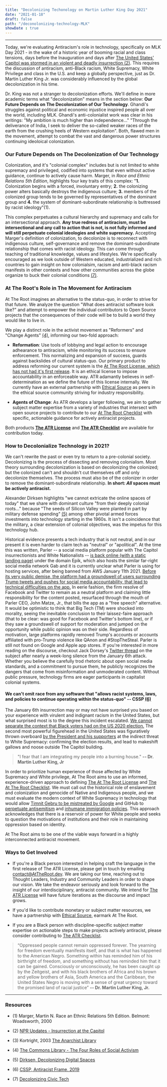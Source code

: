 ```yaml
---
title: "Decolonizing Techonology on Martin Luther King Day 2021"
date: "2021-01-18"
draft: false
path: "/deconolonizing-technology-MLK"
showDate : true
---
```

--------------------

Today, we're evaluating Antiracism's role in technology, specifically on MLK Day 2021 - in the wake of a historic year of booming racial and class tensions, days before the Inauguration and days after [The United States' Capitol was stormed in an violent and deadly insurrection (2)](https://www.npr.org/sections/insurrection-at-the-capitol). This requires the discussion of antiracism, anti-Black racism, White Supremacy, White Privilege and class in the U.S. and keep a globally perspective, just as Dr. Martin Luther King Jr. was considerably influenced by the global decolonization in his time.

Dr. King was not a stranger to decolonization efforts. We'll define in more academic terms what "decolonization" means in the section below: **Our Future Depends on The Decolonization of Our Technology**. Ghandi's struggles against political and economic injustice inspired people all over the world, including MLK. Ghandi's anti-colonialist work was clear in his writings: "My ambition is much higher than independence..." "Through the deliverance of India, I seek to deliver the so-called weaker races of the earth from the crushing heels of Western exploitation". Both, flawed men in the movement, attempt to combat the vast and dangerous power structures continuing ideoloical colonization.

### Our Future Depends on The Decolonization of Our Technology

Colonization, and it's "colonial complex" includes but is not limited to white supremacy and privileged, codified into systems that even without active guidance, continue to actively cause harm. Marger, in _Race and Ethnic Relations 5th Edition_, highlights four key traits of this complex: "**1.** Colonization begins with a forced, involuntary entry; **2.** the colonizing power alters basically destroys the indigenous culture; **3.** members of the colonized group tends to be governed by representatives of the dominant group and **4.** the system of dominant-subordinate relationship is buttressed by racist ideology"(1).

This complex perpetuates a cultural hierarchy and supremacy and calls for an intersectional approach. **Any true redress of antiracism, must be intersectional and any call to action that is not, is not fully informed and will still perpetuate colonial ideologies and white supremacy.** Accepting Marger's definition of colonization, to decolonize is to reconnect with indigenous culture, self-governance and remove the dominant-subordinate relationship that comes with racist ideology. This can come through teaching of traditional knowledge, values and lifestyles. We're specifically encouraged as we look outside of Western educated, industrialized and rich countries to gain insight on how colonialsim, racism and anti-black racism manifests in other contexts and how other communities across the globe organize to buck their colonial conditions [(7)](https://decolonizingcivictech.com/).

### At The Root's Role in The Movement for Antiracism

At The Root imagines an alternative to the status-quo, in order to strive for that future. We analyze the question "What does antiracist software look like?" and attempt to empower the individual contributors to Open Source projects that the consequences of their code will be to build a world they would like to live in.

We play a distinct role in the activist movement as "Reformers" and "Change Agents" [(4)](https://commonslibrary.org/the-four-roles-of-social-activism/), informing our two-fold approach:

- **Reformation**: Use tools of lobbying and legal action to encourage adhearance to antiracism, while monitoring its success to ensure enforcement. This normalizing and expansion of success, guards against backslides of cultural status-quo. Our primary product to address reforming our current system is the [At The Root License, which has not had it's first release](https://github.com/dawnwages/ATR/blob/main/src/content/ATRlicense.md). It is an ethical license to impose accountability in an enforceable way. ATR adamantly believes in self-determination as we define the future of this license internally. We currently have an external partnership with [Ethical Source](https://ethicalsource.dev) as peers in the ethical source community striving for industry responsibility.
  
- **Agents of Change**: As ATR develops a larger following, we aim to gather subject matter expertise from a variety of industries that intersect with open source projects to contribute to our [At The Root Checklist](https://github.com/dawnwages/ATR/blob/main/src/content/AntiRacistChecklist.md) with specific, actionable guidance for actively antiracist projects.

Both products [**The ATR License**](https://github.com/dawnwages/ATR/blob/main/src/content/ATRlicense.md) and [**The ATR Checklist**](https://github.com/dawnwages/ATR/blob/main/src/content/AntiRacistChecklist.md) are available for contribution today.

### How to Decolonialize Technology in 2021?

We can't rewrite the past or even try to return to a pre-colonial society. Decolonizing is the process of dissecting and removing colonialism. Most theory surrounding decolonization is based on decolonizing the colonized; but the colonized can't and shouldn't cut themselves off and only decolonize themselves. The process must also be of the colonizer in order to remove the dominant-subordinate relationship. **In short: _All_ spaces must be actively antiracist.**

Alexander Dirksen highlights "we cannot extricate the online spaces of today" that we share with dominant culture "from their deeply colonial roots..." because "The seeds of Silicon Valley were planted in part by military defense spending" [(5)](http://www.alexanderdirksen.com/updates/decolonizing-digital-spaces) among other pivotal armed forces investments into technology starting in the 1960s. It isn't a coincidence that the military, a clear extension of colonial objectives, was the impetus for this technology hub.
 
Historical evidence presents a tech industry that is not neutral, and in our present it is even harder to claim tech as "neutral" or "apolitical". At the time this was written, Parler -- a social media platform popular with The Capitol insurrectionists and White Nationalists -- [is back online (with a static landing page)](https://www.cnn.com/2021/01/17/tech/parler-back-online/index.html) under the domain Epik, which also hosts the similar far-right social media network Gab and it is currently unclear what Parler is using for hosting services, after being banned from AWS January 11th 2021. [Before its very public demise, the platform had a groundswell of users surrounding Trump tweets and pushes for social media accountability, that lead to technical difficulties on the app.](https://mashable.com/article/what-is-parler-explainer/) In eerie fashion, the firm resolve of Facebook and Twitter to remain as a neutral platform and claiming little responsibility for the content posted, resurfaced through the mouth of Parler CEO, John Matze, Jr., that bills the app as a "free speech" alternative. It would be optimistic to think that Big Tech (TM) were shocked into morality, seeing the inevitable conclusion to their laissez-faire approach (that to be clear: was good for Facebook and Twitter's bottom line), or if they saw a groundswell of support for moderation and jumped on the opportunity while public opinion was on their side. Regardless of motivation, large platforms rapidly removed Trump's accounts or accounts affiliated with pro-Trump violence like QAnon and #StopTheSteal. Parler is still not found on Google and Apple app stores. If you're interested in more reading on the discourse, checkout Jack Dorsey's [Twitter thread](https://twitter.com/jack/status/1349510769268850690?s=20) on the subject after nearly a week-long silence from the January 6th attack. Whether you believe the carefully trod rhetoric about open social media standards, and a commitment to pursue them, he publicly recognizes the dangers that come from misinformation and unmoderated content. Without public pressure, technology firms are eager participants in capitalist colonial systems.

#### We can't omit race from any software that "allows racist systems, laws, and policies to continue operating within the status-quo" -- CSSP [(6)](https://cssp.org/wp-content/uploads/2019/09/Antiracist-Frame-11.20.19.pdf)

The January 6th insurrection may or may not have surprised you based on your experience with virulent and indignant racism in the United States, but what surprised most is to the degree this incident escalated. [We cannot separate the context that Black voters had on the US 2020 election.](https://www.politico.com/news/magazine/2021/01/02/black-americans-power-2020-453345) The second most powerful figurehead in the United States was figuratively thrown overboard [by the President and his supporters](https://www.vanityfair.com/news/2021/01/mike-pence-donald-trump-attack) at the indirect threat to White Supremacy: confirming the election results, and lead to makeshift gallows and noose outside The Capitol building.

> "I fear that I am integrating my people into a burning house." **-- Dr. Martin Luther King, Jr**

In order to prioritize human experience of those affected by White Supremacy and White privilege, At The Root aims to use an informed, experience-driven approach to defining [The At The Root License](https://attheroot.dev/License) and [The At The Root Checklist](https://attheroot.dev/anti-racist-checklist). We must call out the historical role of enslavement and colonization and genocide of Native and Indigenous people, and we must evaluate the modern context of White Supremacy in technology that would allow [Timnit Gebru to be mistreated by Google](https://www.technologyreview.com/2020/12/04/1013294/google-ai-ethics-research-paper-forced-out-timnit-gebru/) and GitHub to [perpetuate antisemitism](https://mashable.com/article/github-fired-over-nazi-concern/) and [inhumane immigration policies](https://www.theatlantic.com/technology/archive/2020/01/ice-contract-github-sparks-developer-protests/604339/). This approach acknowledges that there is a reservoir of power for White people and seeks to question the motivations of institutions and their role in maintaining oppression based on identity.

At The Root aims to be one of the viable ways forward in a highly interconnected antiracist movement.

### Ways to Get Involved

- If you're a Black person interested in helping craft the language in the first release of The ATR License, please get in touch by emailing [contact@AtTheRoot.dev](mailto:contact@AtTheRoot.dev). We are taking our time, reaching out to Thought Leaders, Industry and Community Leaders in order to shape our vision. We take the endeavor seriously and look forward to the insight of our interdisciplinary, antiracist community. We intend for [The ATR License](https://attheroot.dev/License) will have future iterations as the discourse and impact grows.

- If you'd like to contribute monetary or subject matter resources, we have a partnership with [Ethical Source](https://opencollective.com/ethical-source), earmark At The Root.

- If you are a Black person with discipline-specific subject matter expertise on actionable steps to make projects actively antiracist, please consider contributing to [The ATR Checklist](https://attheroot.dev/anti-racist-checklist).

>“Oppressed people cannot remain oppressed forever. The yearning for freedom eventually manifests itself, and that is what has happened to the American Negro. Something within has reminded him of his birthright of freedom, and something without has reminded him that it can be gained. Consciously or unconsciously, he has been caught up by the Zeitgeist, and with his black brothers of Africa and his brown and yellow brothers of Asia, South America and the Caribbean, the United States Negro is moving with a sense of great urgency toward the promised land of racial justice”
> **-- Dr. Martin Luther King, Jr.**

--------------------
### Resources
- (1) Marger, Martin N. Race an Ethnic Relations 5th Edition. Belmont: Woadsworth, 2000

- (2) [NPR Updates - Insurrection at the Capitol](https://www.npr.org/sections/insurrection-at-the-capitol)

- (3) Kortright, 2003
  [The Anarchist Library](https://theanarchistlibrary.org/library/chris-kortright-colonization-and-identity#:~:text=Land%2C%20and%20Cultures-,The%20Ideology%20of%20Colonization,of%20cultural%20hierarchy%20and%20supremacy.&text=Features%20of%20the%20colonial%20situation,institutionalized%20racial%20and%20cultural%20inequalities)
  
- (4) [The Commons Library - The Four Roles of Social Activism]( https://commonslibrary.org/the-four-roles-of-social-activism/)

- (5) [Dirksen, Decolonizing Digital Spaces](http://www.alexanderdirksen.com/updates/decolonizing-digital-spaces)

- (6) [CSSP, Antiracist Frame, 2019](https://cssp.org/wp-content/uploads/2019/09/Antiracist-Frame-11.20.19.pdf
)
  
- (7) [Decolonizing Civic Tech](https://decolonizingcivictech.com/#)